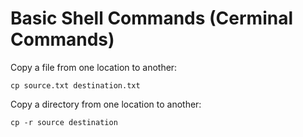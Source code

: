 # Basic Shell Commands (Cerminal Commands)

Copy a file from one location to another:
```
cp source.txt destination.txt
```

Copy a directory from one location to another:
```
cp -r source destination
```